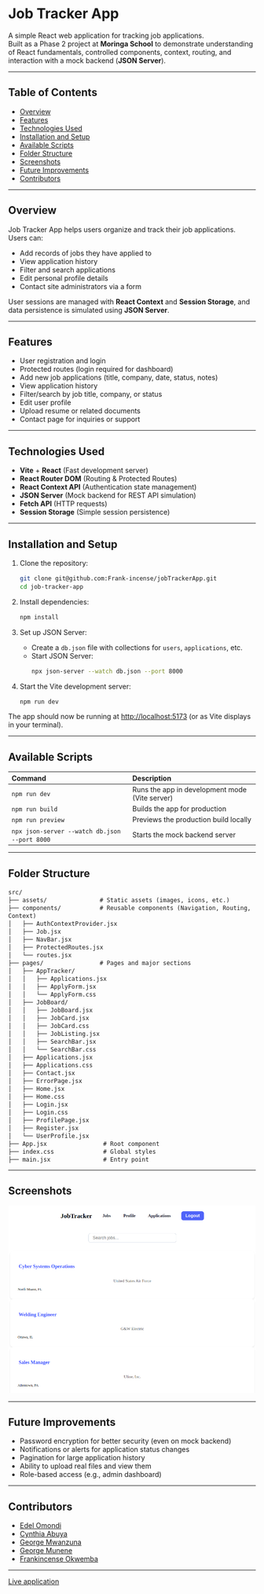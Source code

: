 # Job Tracker App

A simple React web application for tracking job applications.  
Built as a Phase 2 project at **Moringa School** to demonstrate understanding of React fundamentals, controlled components, context, routing, and interaction with a mock backend (**JSON Server**).

---

## Table of Contents
- [Overview](#overview)
- [Features](#features)
- [Technologies Used](#technologies-used)
- [Installation and Setup](#installation-and-setup)
- [Available Scripts](#available-scripts)
- [Folder Structure](#folder-structure)
- [Screenshots](#screenshots)
- [Future Improvements](#future-improvements)
- [Contributors](#contributors)

---

## Overview

Job Tracker App helps users organize and track their job applications.  
Users can:
- Add records of jobs they have applied to
- View application history
- Filter and search applications
- Edit personal profile details
- Contact site administrators via a form

User sessions are managed with **React Context** and **Session Storage**, and data persistence is simulated using **JSON Server**.

---

## Features

- User registration and login
- Protected routes (login required for dashboard)
- Add new job applications (title, company, date, status, notes)
- View application history
- Filter/search by job title, company, or status
- Edit user profile
- Upload resume or related documents
- Contact page for inquiries or support

---

## Technologies Used

- **Vite** + **React** (Fast development server)
- **React Router DOM** (Routing & Protected Routes)
- **React Context API** (Authentication state management)
- **JSON Server** (Mock backend for REST API simulation)
- **Fetch API** (HTTP requests)
- **Session Storage** (Simple session persistence)

---

## Installation and Setup

1. Clone the repository:
   ```bash
   git clone git@github.com:Frank-incense/jobTrackerApp.git
   cd job-tracker-app
   ```

2. Install dependencies:
   ```bash
   npm install
   ```

3. Set up JSON Server:
   - Create a `db.json` file with collections for `users`, `applications`, etc.
   - Start JSON Server:
     ```bash
     npx json-server --watch db.json --port 8000
     ```

4. Start the Vite development server:
   ```bash
   npm run dev
   ```

The app should now be running at [http://localhost:5173](http://localhost:5173) (or as Vite displays in your terminal).

---

## Available Scripts

| Command | Description |
| :------ | :----------- |
| `npm run dev` | Runs the app in development mode (Vite server) |
| `npm run build` | Builds the app for production |
| `npm run preview` | Previews the production build locally |
| `npx json-server --watch db.json --port 8000` | Starts the mock backend server |

---

## Folder Structure

```
src/
├── assets/               # Static assets (images, icons, etc.)
├── components/           # Reusable components (Navigation, Routing, Context)
│   ├── AuthContextProvider.jsx
│   ├── Job.jsx
│   ├── NavBar.jsx
│   ├── ProtectedRoutes.jsx
│   └── routes.jsx
├── pages/                # Pages and major sections
│   ├── AppTracker/
│   │   ├── Applications.jsx
│   │   ├── ApplyForm.jsx
│   │   └── ApplyForm.css
│   ├── JobBoard/
│   │   ├── JobBoard.jsx
│   │   ├── JobCard.jsx
│   │   ├── JobCard.css
│   │   ├── JobListing.jsx
│   │   ├── SearchBar.jsx
│   │   └── SearchBar.css
│   ├── Applications.jsx
│   ├── Applications.css
│   ├── Contact.jsx
│   ├── ErrorPage.jsx
│   ├── Home.jsx
│   ├── Home.css
│   ├── Login.jsx
│   ├── Login.css
│   ├── ProfilePage.jsx
│   ├── Register.jsx
│   └── UserProfile.jsx
├── App.jsx                # Root component
├── index.css              # Global styles
├── main.jsx               # Entry point

```

---

## Screenshots


![alt text](image.png)

---

## Future Improvements

- Password encryption for better security (even on mock backend)
- Notifications or alerts for application status changes
- Pagination for large application history
- Ability to upload real files and view them
- Role-based access (e.g., admin dashboard)

---

## Contributors

- [Edel Omondi](https://github.com/EDEL-WEB)
- [Cynthia Abuya](https://github.com/Zayelle)
- [George Mwanzuna](https://github.com/George-Dev-Web)
- [George Munene](https://github.com/AlghaniHasbulla)
- [Frankincense Okwemba](https://github.com/Frank-incense)

---
[Live application](https://job-tracker-dpvqxorxz-frankincenses-projects.vercel.app/login)

